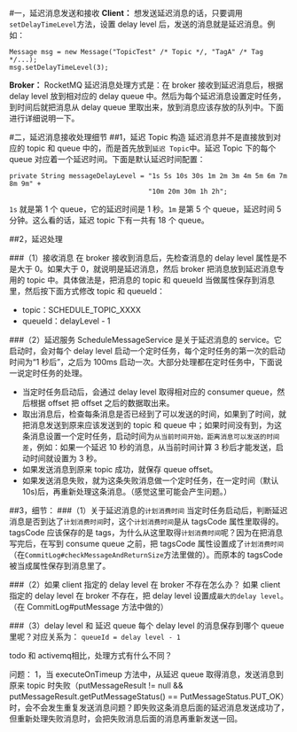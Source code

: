 #一，延迟消息发送和接收
**Client：**
想发送延迟消息的话，只要调用`setDelayTimeLevel`方法，设置 delay level 后，发送的消息就是延迟消息。例如：
```
Message msg = new Message("TopicTest" /* Topic */, "TagA" /* Tag */...);
msg.setDelayTimeLevel(3);
```

**Broker：**
RocketMQ 延迟消息处理方式是：在 broker 接收到延迟消息后，根据 delay level 放到相对应的 delay queue 中。然后为每个延迟消息设置定时任务，到时间后就把消息从 delay queue 里取出来，放到消息应该存放的队列中。下面进行详细说明一下。

#二，延迟消息接收处理细节
##1，延迟 Topic 构造
延迟消息并不是直接放到对应的 topic 和 queue 中的，而是首先放到`延迟 Topic`中。延迟 Topic 下的每个 queue 对应着一个延迟时间。下面是默认延迟时间配置：
```
private String messageDelayLevel = "1s 5s 10s 30s 1m 2m 3m 4m 5m 6m 7m 8m 9m" + 
                                   "10m 20m 30m 1h 2h";
```
`1s` 就是第 1 个 queue，它的延迟时间是 1 秒。`1m` 是第 5 个 queue，延迟时间 5 分钟。这么看的话，延迟 topic 下有一共有 18 个 queue。

##2，延迟处理

###（1）接收消息
在 broker 接收到消息后，先检查消息的 delay level 属性是不是大于 0。如果大于 0，就说明是延迟消息，然后 broker 把消息放到延迟消息专用的 topic 中。具体做法是，把消息的 topic 和 queueId 当做属性保存到消息里，然后按下面方式修改 topic 和 queueId：

- topic：SCHEDULE_TOPIC_XXXX
- queueId：delayLevel - 1

###（2）延迟服务
ScheduleMessageService 是关于延迟消息的 service。它启动时，会对每个 delay level 启动一个定时任务，每个定时任务的第一次的启动时间为“1 秒后”，之后为 100ms 启动一次。大部分处理都在定时任务中，下面说一说定时任务的处理。

- 当定时任务启动后，会通过 delay level 取得相对应的 consumer queue，然后根据 offset 把 offset 之后的数据取出来。
- 取出消息后，检查每条消息是否已经到了可以发送的时间，如果到了时间，就把消息发送到原来应该发送到的 topic 和 queue 中；如果时间没有到，为这条消息设置一个定时任务，启动时间为`从当前时间开始，距离消息可以发送的时间差`，例如：如果一个延迟 10 秒的消息，从当前时间计算 3 秒后才能发送，启动时间就设置为 3 秒。
- 如果发送消息到原来 topic 成功，就保存 queue offset。
- 如果发送消息失败，就为这条失败消息做一个定时任务，在一定时间（默认 10s)后，再重新处理这条消息。（感觉这里可能会产生问题。）

##3，细节：
###（1）关于延迟消息的`计划消费时间`
当定时任务启动后，判断延迟消息是否到达了`计划消费时间`时，这个`计划消费时间`是从 tagsCode 属性里取得的。tagsCode 应该保存的是 tags，为什么从这里取得`计划消费时间`呢？因为在把消息写完后，在写到 consume queue 之前，把 tagsCode 属性设置成了`计划消费时间`（在`CommitLog#checkMessageAndReturnSize`方法里做的）。而原本的 tagsCode 被当成属性保存到消息里了。

###（2）如果 client 指定的 delay level 在 broker 不存在怎么办？
如果 client 指定的 delay level 在 broker 不存在，把 delay level 设置成`最大的delay level`。（在 CommitLog#putMessage 方法中做的）

###（3）delay level 和 延迟 queue
每个 delay level 的消息保存到哪个 queue 里呢？对应关系为：
`queueId = delay level - 1`



todo 和 activemq相比，处理方式有什么不同？

问题：
1，当 executeOnTimeup 方法中，从延迟 queue 取得消息，发送消息到原来 topic 时失败（putMessageResult != null && putMessageResult.getPutMessageStatus() == PutMessageStatus.PUT_OK）时，会不会发生重复发送消息问题？即失败这条消息后面的延迟消息发送成功了，但重新处理失败消息时，会把失败消息后面的消息再重新发送一回。








